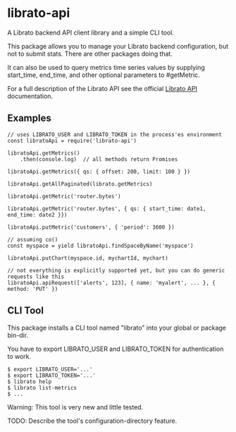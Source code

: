 # librato-api

A Librato backend API client library and a simple CLI tool.

This package allows you to manage your Librato backend configuration,
but not to submit stats. There are other packages doing that.

It can also be used to query metrics time series values by supplying
start\_time, end\_time, and other optional parameters to #getMetric.

For a full description of the Librato API see the official
[Librato API](https://www.librato.com/docs/api/) documentation.

## Examples

    // uses LIBRATO_USER and LIBRATO_TOKEN in the process'es environment
    const libratoApi = require('librato-api')

    libratoApi.getMetrics()
        .then(console.log)  // all methods return Promises

    libratoApi.getMetrics({ qs: { offset: 200, limit: 100 } })

    libratoApi.getAllPaginated(librato.getMetrics)

    libratoApi.getMetric('router.bytes')

    libratoApi.getMetric('router.bytes', { qs: { start_time: date1, end_time: date2 }})

    libratoApi.putMetric('customers', { 'period': 3600 })

    // assuming co()
    const myspace = yield libratoApi.findSpaceByName('myspace')

    libratoApi.putChart(myspace.id, mychartId, mychart)

    // not everything is explicitly supported yet, but you can do generic requests like this
    libratoApi.apiRequest(['alerts', 123], { name: 'myalert', ... }, { method: 'PUT' })

## CLI Tool

This package installs a CLI tool named "librato" into your global or package bin-dir.

You have to export LIBRATO_USER and LIBRATO_TOKEN for authentication to work.

    $ export LIBRATO_USER='...'
    $ export LIBRATO_TOKEN='...'
    $ librato help
    $ librato list-metrics
    $ ...

Warning: This tool is very new and little tested.

TODO: Describe the tool's configuration-directory feature.
